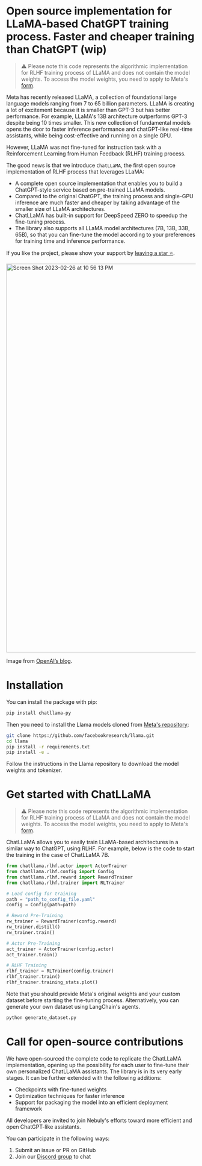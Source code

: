 # **Open source implementation for LLaMA-based ChatGPT training process. Faster and cheaper training than ChatGPT (wip)**

> :warning: Please note this code represents the algorithmic implementation for RLHF training process of LLaMA and does not contain the model weights. To access the model weights, you need to apply to Meta's [form](https://forms.gle/jk851eBVbX1m5TAv5).

Meta has recently released LLaMA, a collection of foundational large language models ranging from 7 to 65 billion parameters.
LLaMA is creating a lot of excitement because it is smaller than GPT-3 but has better performance. For example, LLaMA's 13B architecture outperforms GPT-3 despite being 10 times smaller. This new collection of fundamental models opens the door to faster inference performance and chatGPT-like real-time assistants, while being cost-effective and running on a single GPU.

However, LLaMA was not fine-tuned for instruction task with a Reinforcement Learning from Human Feedback (RLHF) training process.

The good news is that we introduce `ChatLLaMA`, the first open source implementation of RLHF process that leverages LLaMA:

- A complete open source implementation that enables you to build a ChatGPT-style service based on pre-trained LLaMA models.
- Compared to the original ChatGPT, the training process and single-GPU inference are much faster and cheaper by taking advantage of the smaller size of LLaMA architectures.
- ChatLLaMA has built-in support for DeepSpeed ZERO to speedup the fine-tuning process.
- The library also supports all LLaMA model architectures (7B, 13B, 33B, 65B), so that you can fine-tune the model according to your preferences for training time and inference performance.

If you like the project, please show your support by [leaving a star ⭐](https://github.com/nebuly-ai/nebullvm/stargazers).

<img width="1032" alt="Screen Shot 2023-02-26 at 10 56 13 PM" src="https://user-images.githubusercontent.com/83510798/221439813-5972d029-dae5-4561-ab3d-5a55fa5cde09.png">

Image from [OpenAI’s blog](https://openai.com/blog/chatgpt).

# Installation
You can install the package with pip:
```bash
pip install chatllama-py
```
Then you need to install the Llama models cloned from [Meta's repository](https://github.com/facebookresearch/llama):
```bash
git clone https://github.com/facebookresearch/llama.git
cd llama
pip install -r requirements.txt
pip install -e .
```
Follow the instructions in the Llama repository to download the model weights and tokenizer.


# Get started with ChatLLaMA

> :warning: Please note this code represents the algorithmic implementation for RLHF training process of LLaMA and does not contain the model weights. To access the model weights, you need to apply to Meta's [form](https://forms.gle/jk851eBVbX1m5TAv5).

ChatLLaMA allows you to easily train LLaMA-based architectures in a similar way to ChatGPT, using RLHF.
For example, below is the code to start the training in the case of ChatLLaMA 7B.



```python
from chatllama.rlhf.actor import ActorTrainer
from chatllama.rlhf.config import Config
from chatllama.rlhf.reward import RewardTrainer
from chatllama.rlhf.trainer import RLTrainer

# Load config for training
path = "path_to_config_file.yaml"
config = Config(path=path)

# Reward Pre-Training
rw_trainer = RewardTrainer(config.reward)
rw_trainer.distill()
rw_trainer.train()

# Actor Pre-Training
act_trainer = ActorTrainer(config.actor)
act_trainer.train()

# RLHF Training
rlhf_trainer = RLTrainer(config.trainer)
rlhf_trainer.train()
rlhf_trainer.training_stats.plot()
```

Note that you should provide Meta's original weights and your custom dataset before starting the fine-tuning process. Alternatively, you can generate your own dataset using LangChain's agents.

```python
python generate_dataset.py
```

# Call for open-source contributions

We have open-sourced the complete code to replicate the ChatLLaMA implementation, opening up the possibility for each user to fine-tune their own personalized ChatLLaMA assistants. The library is in its very early stages. It can be further extended with the following additions:

- Checkpoints with fine-tuned weights
- Optimization techniques for faster inference
- Support for packaging the model into an efficient deployment framework

All developers are invited to join Nebuly's efforts toward more efficient and open ChatGPT-like assistants.

You can participate in the following ways:

1. Submit an issue or PR on GitHub
2. Join our [Discord group](https://discord.gg/77d5kGSa8e) to chat

